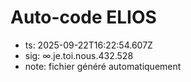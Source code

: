 # Auto-code ELIOS
- ts: 2025-09-22T16:22:54.607Z
- sig: ∞.je.toi.nous.432.528
- note: fichier généré automatiquement